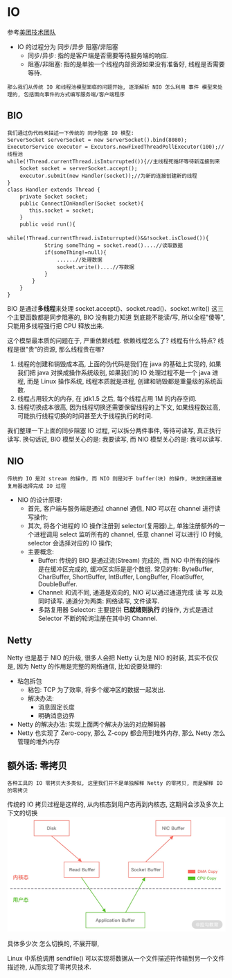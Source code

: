 # IO

参考[美团技术团队](https://tech.meituan.com/2016/11/04/nio.html)

* IO 的过程分为 同步/异步 阻塞/非阻塞
    * 同步/异步: 指的是客户端是否需要等待服务端的响应.
    * 阻塞/非阻塞: 指的是单独一个线程内部资源如果没有准备好, 线程是否需要等待.

`那么我们从传统 IO 和线程池模型面临的问题开始, 逐渐解析 NIO 怎么利用 事件 模型来处理的, 包括面向事件的方式编写服务端/客户端程序`

## BIO

```
我们通过伪代码来描述一下传统的 同步阻塞 IO 模型:
ServerSocket serverSocket = new ServerSocket().bind(8080);
ExecutorService executor = Excutors.newFixedThreadPollExecutor(100);//线程池
while(!Thread.currentThread.isInturrupted()){//主线程死循环等待新连接到来
    Socket socket = serverSocket.accept();
    executor.submit(new Handler(socket));//为新的连接创建新的线程
}
class Handler extends Thread {
    private Socket socket;
    public ConnectIOnHandler(Socket socket){
       this.socket = socket;
    }
    public void run(){
        while(!Thread.currentThread.isInturrupted()&&!socket.isClosed()){
            String someThing = socket.read()....//读取数据
            if(someThing!=null){
                ......//处理数据
                socket.write()....//写数据
            }
        }
    }
}
```

BIO 是通过**多线程**来处理 socket.accept()、socket.read()、socket.write() 这三个主要函数都是同步阻塞的, BIO 没有能力知道 到底能不能读/写, 所以全程"傻等", 只能用多线程强行把
CPU 释放出来.

这个模型最本质的问题在于, 严重依赖线程. 依赖线程怎么了? 线程有什么特点? 线程是很"贵"的资源, 那么线程贵在哪?

1. 线程的创建和销毁成本高, 上面的伪代码是我们在 java 的基础上实现的, 如果我们把 java 对换成操作系统级别, 如果我们的 IO 处理过程不是一个 java 进程, 而是 Linux 操作系统, 线程本质就是进程,
   创建和销毁都是重量级的系统函数.
2. 线程占用较大的内存, 在 jdk1.5 之后, 每个线程占用 1M 的内存空间.
3. 线程切换成本很高, 因为线程切换还需要保留线程的上下文, 如果线程数过高, 可能执行线程切换的时间甚至大于线程执行的时间.

我们整理一下上面的同步阻塞 IO 过程, 可以拆分两件事件, 等待可读写, 真正执行读写. 换句话说, BIO 模型关心的是: 我要读写, 而 NIO 模型关心的是: 我可以读写.

## NIO

`传统的 IO 是对 stream 的操作, 而 NIO 则是对于 buffer(块) 的操作, 块放到通道被复用器选择完成 IO 过程`

* NIO 的设计原理:
    * 首先, 客户端与服务端是通过 channel 通信, NIO 可以在 channel 进行读写操作;
    * 其次, 将各个进程的 IO 操作注册到 selector(复用器)上, 单独注册额外的一个进程调用 select 监听所有的 channel, 任意 channel 可以进行 IO 时候, selector 会选择对应的 IO
      操作;
    * 主要概念:
        * Buffer:  传统的 BIO 是通过流(Stream) 完成的, 而 NIO 中所有的操作是在缓冲区完成的, 缓冲区实际是是个数组. 常见的有: ByteBuffer, CharBuffer,
          ShortBuffer, IntBuffer, LongBuffer, FloatBuffer, DoubleBuffer.
        * Channel:  和流不同, 通道是双向的, NIO 可以通过通道完成 读 写 以及同时读写. 通道分为两类: 网络读写, 文件读写.
        * 多路复用器 Selector:  主要提供 **已就绪则执行** 的操作, 方式是通过 Selector 不断的轮询注册在其中的 Channel.

## Netty

Netty 也是基于 NIO 的升级, 很多人会把 Netty 认为是 NIO 的封装, 其实不仅仅是, 因为 Netty 的作用是完整的网络通信, 比如说要处理的:

* 粘包拆包
    * 粘包: TCP 为了效率, 将多个缓冲区的数据一起发出.
    * 解决办法:
        * 消息固定长度
        * 明确消息边界
* Netty 的解决办法: 实现上面两个解决办法的对应解码器
* Netty 也实现了 Zero-copy, 那么 Z-copy 都会用到堆外内存, 那么 Netty 怎么管理的堆外内存

## 额外话: 零拷贝

`各种工具的 IO 零拷贝大多类似, 这里我们并不是单独解释 Netty 的零拷贝, 而是解释 IO 的零拷贝`

传统的 IO 拷贝过程是这样的, 从内核态到用户态再到内核态, 这期间会涉及多次上下文的切换 ![img.png](images/netty_img.png)

具体多少次 怎么切换的, 不展开聊, 

Linux 中系统调用 sendfile() 可以实现将数据从一个文件描述符传输到另一个文件描述符, 从而实现了零拷贝技术. 
